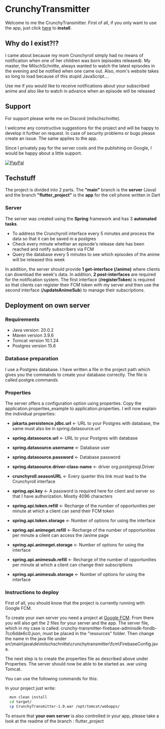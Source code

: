 
# CrunchyTransmitter 
Welcome to me the CrunchyTransmitter.
First of all, if you only want to use the app, just click [here](https://play.google.com/store/games?hl=en) to **install**. 

## Why do I exist?!?
I came about because my mom Crunchyroll simply had no means of notification when one of her children was born (episodes released). My master, the MilschSchnitte, always wanted to watch the latest episodes in the evening and be notified when one came out. Also, mom's website takes so long to load because of this stupid JavaScript.... 

Use me if you would like to receive notifications about your subscribed anime and also like to watch in advance when an episode will be released



## Support

For support please write me on Discord (milschschnitte).

I welcome any constructive suggestions for the project and will be happy to develop it further on request. In case of security problems or bugs please create an issue. The same applies to the app.

Since I privately pay for the server costs and the publishing on Google, I would be happy about a little support.

[![PayPal](https://upload.wikimedia.org/wikipedia/commons/thumb/b/b5/PayPal.svg/2560px-PayPal.svg.png)](https://www.paypal.com/paypalme/JoshuaSchlesiger?country.x=DE&locale.x=de_DE)



## Techstuff

The project is divided into 2 parts. The **"main"** branch is the **server** (Java) and the branch **"flutter_project"** is the **app** for the cell phone written in Dart

### Server

The server was created using the **Spring** framework and has 3 **automated tasks**.
* To address the Crunchyroll interface every 5 minutes and process the data so that it can be saved in a postgres
* Check every minute whether an episode's release date has been reached and notify subscribers via FCM
* Query the database every 5 minutes to see which episodes of the anime will be released this week

In addition, the server should provide **1 get-interface (/anime)** where clients can download the week's data.
In addition, **2 post-interfaces** are required for the notification system. The first interface (**/registerToken**) is required so that clients can register their FCM token with my server and then use the second interface (**/updateAnimeSub**) to manage their subscriptions. 


## Deployment on own server

### Requirements
* Java version: 20.0.2
* Maven version 3.9.6
* Tomcat version 10.1.24
* Postgres version 15.6

### Database preparation 

I use a Postgres database. I have written a file in the project path which gives you the commands to create your database correctly. The file is called postgre.commands

### Properties

The server offers a configuration option using properties. Copy the application.properties_example to application.properties. I will now explain the individual properties:

* **jakarta.persistence.jdbc.url** <- URL to your Postgres with database, the same must also be in spring.datasource.url
    
* **spring.datasource.url** <- URL to your Postgres with database
* **spring.datasource.username** <- Database user
* **spring.datasource.password** <- Database password
* **spring.datasource.driver-class-name** <- driver org.postgresql.Driver

* **crunchyroll.seasonURL** <- Every quarter this link must lead to the Crunchyroll interface
* **spring.api.key** <- A password is required here for client and server so that I have authorization. Mostly 4096 characters

* **spring.api.token.refill** <- Recharge of the number of opportunities per minute at which a client can send their FCM token
* **spring.api.token.storage** <- Number of options for using the interface

* **spring.api.animeget.refill** <- Recharge of the number of opportunities per minute a client can access the /anime page
* **spring.api.animeget.storage** <- Number of options for using the interface

* **spring.api.animesub.refill** <- Recharge of the number of opportunities per minute at which a client can change their subscriptions
* **spring.api.animesub.storage** <- Number of options for using the interface

### Instructions to deploy

First of all, you should know that the project is currently running with Google FCM. 

To create your own server you need a project at [Google FCM](https://firebase.google.com/). From there you will also get the 2 files for your server and the app. The server file, which in my case is called: crunchy-transmitter-firebase-adminsdk-fondb-7cc6dde6c0.json, must be placed in the "resources" folder. Then change the name in the java file under src\main\java\de\milschschnitte\crunchytransmitter\fcm\FirebaseConfig.java.

The next step is to create the properties file as described above under Properties. The server should now be able to be started as .war using Tomcat.

You can use the following commands for this:

In your project just write:

```bash
  mvn clean install
  cd target/
  cp CrunchyTransmitter-1.0.war /opt/tomcat/webapps/
```

To ensure that **your own server** is also controlled in your app, please take a look at the readme of the branch : flutter_project



